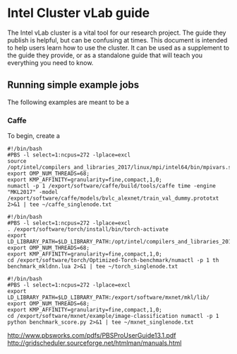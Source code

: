 # Intel Cluster vLab guide
The Intel vLab cluster is a vital tool for our research project.  The guide they publish is helpful, but can be confusing at times.  This document is intended to help users learn how to use the cluster.  It can be used as a supplement to the guide they provide, or as a standalone guide that will teach you everything you need to know.  

## Running simple example jobs
The following examples are meant to be a 
### Caffe
To begin, create a 
```
#!/bin/bash
#PBS -l select=1:ncpus=272 -lplace=excl
source /opt/intel/compilers_and_libraries_2017/linux/mpi/intel64/bin/mpivars.sh
export OMP_NUM_THREADS=68;
export KMP_AFFINITY=granularity=fine,compact,1,0;
numactl -p 1 /export/software/caffe/build/tools/caffe time -engine "MKL2017" -model
/export/software/caffe/models/bvlc_alexnet/train_val_dummy.prototxt 2>&1 | tee ~/caffe_singlenode.txt
```

```
#!/bin/bash
#PBS -l select=1:ncpus=272 -lplace=excl
. /export/software/torch/install/bin/torch-activate
export LD_LIBRARY_PATH=$LD_LIBRARY_PATH:/opt/intel/compilers_and_libraries_2017.1.132/linux/compiler/lib/intel64_lin/
export OMP_NUM_THREADS=68;
export KMP_AFFINITY=granularity=fine,compact,1,0;
cd /export/software/torch/Optimized-Torch-benchmark/numactl -p 1 th benchmark_mkldnn.lua 2>&1 | tee ~/torch_singlenode.txt
```

```
#!/bin/bash
#PBS -l select=1:ncpus=272 -lplace=excl
export LD_LIBRARY_PATH=$LD_LIBRARY_PATH:/export/software/mxnet/mkl/lib/
export OMP_NUM_THREADS=68;
export KMP_AFFINITY=granularity=fine,compact,1,0;
cd /export/software/mxnet/example/image-classification numactl -p 1 python benchmark_score.py 2>&1 | tee ~/mxnet_singlenode.txt
```








http://www.pbsworks.com/pdfs/PBSProUserGuide13.1.pdf
http://gridscheduler.sourceforge.net/htmlman/manuals.html